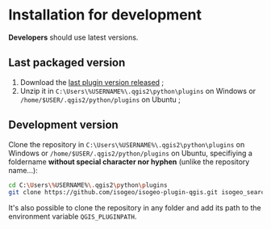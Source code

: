 # Installation for development

**Developers** should use latest versions.

## Last packaged version

1. Download the [last plugin version released](https://github.com/isogeo/isogeo-plugin-qgis/releases) ;
2. Unzip it in `C:\Users\%USERNAME%\.qgis2\python\plugins` on Windows or `/home/$USER/.qgis2/python/plugins` on Ubuntu ;

## Development version

Clone the repository in  `C:\Users\%USERNAME%\.qgis2\python\plugins` on Windows or `/home/$USER/.qgis2/python/plugins` on Ubuntu, specifiying a foldername **without special character nor hyphen** (unlike the repository name...):

```bash
cd C:\Users\%USERNAME%\.qgis2\python\plugins
git clone https://github.com/isogeo/isogeo-plugin-qgis.git isogeo_search_engine_dev
```

It's also possible to clone the repository in any folder and add its path to the environment variable `QGIS_PLUGINPATH`.
